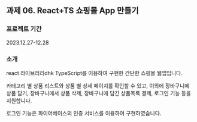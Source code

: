 ## 과제 06. React+TS 쇼핑몰 App 만들기

### 프로젝트 기간

2023.12.27-12.28

### 소개

react 라이브러리dhk TypeScript를 이용하여 구현한 간단한 쇼핑몰 웹앱입니다.

카테고리 별 상품 리스트와 상품 별 상세 페이지를 확인할 수 있고, 이외에 장바구니에 상품 담기, 장바구니에서 상품 삭제, 장바구니에 담긴 상품목록 결제, 로그인 기능 등을 지원합니다.

로그인 기능은 파이어베이스의 인증 서비스를 이용하여 구현하였습니다.
